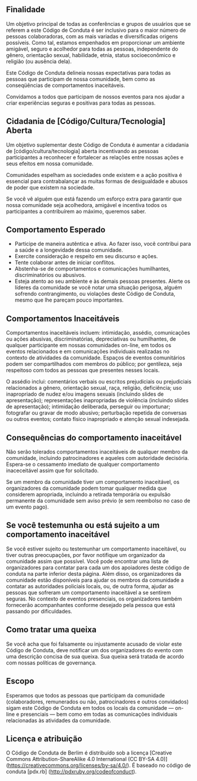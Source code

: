 Finalidade
----------

Um objetivo principal de todas as conferências e grupos de usuários que se referem a este Código de Conduta é ser inclusivo para o maior número de pessoas colaboradoras, com as mais variadas e diversificadas origens possíveis. Como tal, estamos empenhados em proporcionar um ambiente amigável, seguro e acolhedor para todas as pessoas, independente do gênero, orientação sexual, habilidade, etnia, status socioeconômico e religião (ou ausência dela).

Este Código de Conduta delineia nossas expectativas para todas as pessoas que participam de nossa comunidade, bem como as conseqüências de comportamentos inaceitáveis.

Convidamos a todos que participam de nossos eventos para nos ajudar a criar experiências seguras e positivas para todas as pessoas.


Cidadania de [Código/Cultura/Tecnologia] Aberta
-----------------------------------------------

Um objetivo suplementar deste Código de Conduta é aumentar a cidadania de [código/cultura/tecnologia] aberta incentivando as pessoas participantes a reconhecer e fortalecer as relações entre nossas ações e seus efeitos em nossa comunidade.

Comunidades espelham as sociedades onde existem e a ação positiva é essencial para contrabalançar as muitas formas de desigualdade e abusos de poder que existem na sociedade.

Se você vê alguém que está fazendo um esforço extra para garantir que nossa comunidade seja acolhedora, amigável e incentiva todos os participantes a contribuírem ao máximo, queremos saber.


Comportamento Esperado
----------------------

* Participe de maneira autêntica e ativa. Ao fazer isso, você contribui para a saúde e a longevidade dessa comunidade.
* Exercite consideração e respeito em seu discurso e ações.
* Tente colaborar antes de iniciar conflitos.
* Abstenha-se de comportamentos e comunicações humilhantes, discriminatórios ou abusivos.
* Esteja atento ao seu ambiente e às demais pessoas presentes. Alerte os líderes da comunidade se você notar uma situação perigosa, alguém sofrendo contrangimento, ou violações deste Código de Conduta, mesmo que lhe pareçam pouco importantes.


Comportamentos Inaceitáveis
---------------------------

Comportamentos inaceitáveis incluem: intimidação, assédio, comunicações ou ações abusivas, discriminatórias, depreciativas ou humilhantes, de qualquer participante em nossas comunidades on-line, em todos os eventos relacionados e em comunicações individuais realizadas no contexto de atividades da comunidade. Espaços de eventos comunitários podem ser compartilhados com membros do público; por gentileza, seja respeitoso com todos as pessoas que presentes nesses locais.

O assédio inclui: comentários verbais ou escritos prejudiciais ou prejudiciais relacionados a gênero, orientação sexual, raça, religião, deficiência; uso inapropriado de nudez e/ou imagens sexuais (incluindo slides de apresentação); representações inapropriadas de violência (incluindo slides de apresentação); intimidação deliberada, perseguir ou importunar; fotografar ou gravar de modo abusivo; perturbação repetida de conversas ou outros eventos; contato físico inapropriado e atenção sexual indesejada.


Consequências do comportamento inaceitável
------------------------------------------

Não serão tolerados comportamentos inaceitáveis de qualquer membro da comunidade, incluindo patrocinadores e aqueles com autoridade decisória. Espera-se o cessamento imediato de qualquer comportamento inaceceitável assim que for solicitado.

Se um membro da comunidade tiver um comportamento inaceitável, os organizadores da comunidade podem tomar qualquer medida que considerem apropriada, incluindo a retirada temporária ou expulsão permanente da comunidade sem aviso prévio (e sem reembolso no caso de um evento pago).


Se você testemunha ou está sujeito a um comportamento inaceitável
-----------------------------------------------------------------

Se você estiver sujeito ou testemunhar um comportamento inaceitável, ou tiver outras preocupações, por favor notifique um organizador da comunidade assim que possível. Você pode encontrar uma lista de organizadores para contatar para cada um dos apoiadores deste código de conduta na parte inferior desta página. Além disso, os organizadores da comunidade estão disponíveis para ajudar os membros da comunidade a contatar as autoridades policiais locais, ou, de outra forma, ajudar as pessoas que sofreram um comportamento inaceitável a se sentirem seguras. No contexto de eventos presenciais, os organizadores também fornecerão acompanhantes conforme desejado pela pessoa que está passando por dificuldades.


Como tratar uma queixa
----------------------

Se você acha que foi falsamente ou injustamente acusado de violar este Código de Conduta, deve notificar um dos organizadores do evento com uma descrição concisa de sua queixa. Sua queixa será tratada de acordo com nossas políticas de governança.


Escopo
------

Esperamos que todos as pessoas que participam da comunidade (colaboradores, remunerados ou não, patrocinadores e outros convidados) sigam este Código de Conduta em todos os locais da comunidade — on-line e presenciais — bem como em todas as comunicações individuais relacionadas às atividades da comunidade.


Licença e atribuição
--------------------

O Código de Conduta de Berlim é distribuído sob a licença [Creative Commons Attribution-ShareAlike 4.0 International (CC BY-SA 4.0)] (https://creativecommons.org/licenses/by-sa/4.0/). É baseado no código de conduta [pdx.rb] (http://pdxruby.org/codeofconduct).
